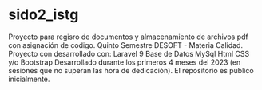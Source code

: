 # sido2_istg

Proyecto para regisro de documentos y almacenamiento de archivos pdf con asignación de codigo. Quinto Semestre DESOFT - Materia Calidad.  Proyecto con desarrollado con: Laravel 9 Base de Datos MySql Html CSS y/o Bootstrap  Desarrollado durante los primeros 4 meses del 2023 (en sesiones que no superan las hora de dedicación).  El repositorio es publico inicialmente.

